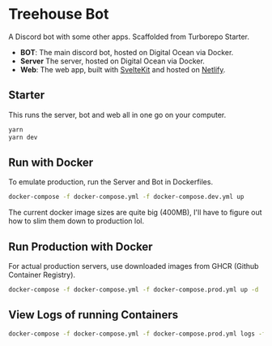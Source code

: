 # Treehouse Bot

A Discord bot with some other apps. Scaffolded from Turborepo Starter.

- **BOT**: The main discord bot, hosted on Digital Ocean via Docker.
- **Server** The server, hosted on Digital Ocean via Docker.
- **Web**: The web app, built with [SvelteKit](https://kit.svelte.dev/) and hosted on [Netlify](https://www.netlify.com/).

## Starter

This runs the server, bot and web all in one go on your computer.

```bash
yarn
yarn dev
```

## Run with Docker

To emulate production, run the Server and Bot in Dockerfiles.

```bash
docker-compose -f docker-compose.yml -f docker-compose.dev.yml up
```

The current docker image sizes are quite big (400MB), I'll have to figure out how to slim them down to production lol.

## Run Production with Docker

For actual production servers, use downloaded images from GHCR (Github Container Registry).

```bash
docker-compose -f docker-compose.yml -f docker-compose.prod.yml up -d
```

## View Logs of running Containers

```bash
docker-compose -f docker-compose.yml -f docker-compose.prod.yml logs -ft
```
